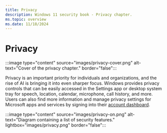 ```yaml
---
title: Privacy
description: Windows 11 security book - Privacy chapter.
ms.topic: overview
ms.date: 11/18/2024
---
```


# Privacy

:::image type="content" source="images/privacy-cover.png" alt-text="Cover of the privacy chapter." border="false":::

Privacy is an important priority for individuals and organizations, and the rise of AI is bringing it into even sharper focus. Windows provides privacy controls that can be easily accessed in the Settings app or desktop system tray for speech, location, calendar, microphone, call history, and more. Users can also find more information and manage privacy settings for Microsoft apps and services by signing into their [account dashboard](https://privacy.microsoft.com/).

:::image type="content" source="images/privacy-on.png" alt-text="Diagram containing a list of security features." lightbox="images/privacy.png" border="false":::
